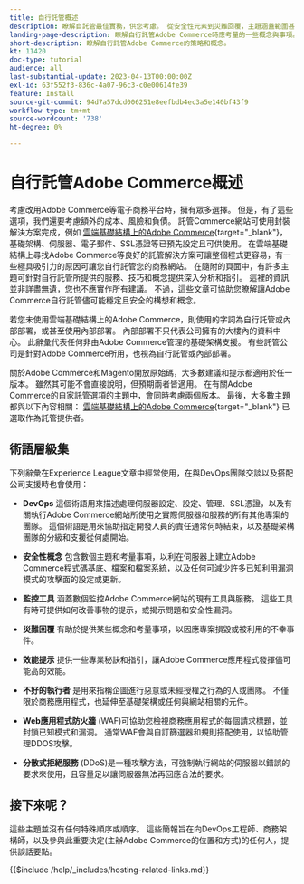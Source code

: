 ```yaml
---
title: 自行託管概述
description: 瞭解自託管最佳實務，供您考慮。 從安全性元素到災難回覆，主題涵蓋範圍甚廣。 這些主題旨在協助已決定託管自身Adobe Commerce版本的公司。 呈現的專案並非全包容，但應提供各種良好的概念，以推廣安全、穩定且可復原的網站。
landing-page-description: 瞭解自行託管Adobe Commerce時應考量的一些概念與事項。
short-description: 瞭解自行託管Adobe Commerce的策略和概念。
kt: 11420
doc-type: tutorial
audience: all
last-substantial-update: 2023-04-13T00:00:00Z
exl-id: 63f552f3-836c-4a07-96c3-c0e00614fe39
feature: Install
source-git-commit: 94d7a57dcd006251e8eefbdb4ec3a5e140bf43f9
workflow-type: tm+mt
source-wordcount: '738'
ht-degree: 0%

---
```


# 自行託管Adobe Commerce概述

考慮改用Adobe Commerce等電子商務平台時，擁有眾多選擇。 但是，有了這些選項，我們還要考慮額外的成本、風險和負債。 託管Commerce網站可使用封裝解決方案完成，例如 [雲端基礎結構上的Adobe Commerce](https://experienceleague.adobe.com/docs/commerce-learn/tutorials/getting-started/cloud/1-overview.html){target="_blank"}，基礎架構、伺服器、電子郵件、SSL憑證等已預先設定且可供使用。 在雲端基礎結構上尋找Adobe Commerce等良好的託管解決方案可讓整個程式更容易，有一些極具吸引力的原因可讓您自行託管您的商務網站。 在隨附的頁面中，有許多主題可針對自行託管所提供的服務、技巧和概念提供深入分析和指引。 這裡的資訊並非詳盡無遺，您也不應實作所有建議。 不過，這些文章可協助您瞭解讓Adobe Commerce自行託管儘可能穩定且安全的構想和概念。

若您未使用雲端基礎結構上的Adobe Commerce，則使用的字詞為自行託管或內部部署，或甚至使用內部部署。 內部部署不只代表公司擁有的大樓內的資料中心。 此辭彙代表任何非由Adobe Commerce管理的基礎架構支援。 有些託管公司是針對Adobe Commerce所用，也視為自行託管或內部部署。

關於Adobe Commerce和Magento開放原始碼，大多數建議和提示都適用於任一版本。 雖然其可能不會直接說明，但預期兩者皆適用。 在有關Adobe Commerce的自家託管選項的主題中，會同時考慮兩個版本。 最後，大多數主題都與以下內容相關： [雲端基礎結構上的Adobe Commerce](https://experienceleague.adobe.com/docs/commerce-learn/tutorials/getting-started/cloud/1-overview.html){target="_blank"} 已選取作為託管提供者。

## 術語層級集

下列辭彙在Experience League文章中經常使用，在與DevOps團隊交談以及搭配公司支援時也會使用：

* **DevOps** 這個術語用來描述處理伺服器設定、設定、管理、SSL憑證，以及有關執行Adobe Commerce網站所使用之實際伺服器和服務的所有其他專案的團隊。 這個術語是用來協助指定開發人員的責任通常何時結束，以及基礎架構團隊的分級和支援從何處開始。

* **安全性概念** 包含數個主題和考量事項，以利在伺服器上建立Adobe Commerce程式碼基底、檔案和檔案系統，以及任何可減少許多已知利用漏洞模式的攻擊面的設定或更新。

* **監控工具** 涵蓋數個監控Adobe Commerce網站的現有工具與服務。 這些工具有時可提供如何改善事物的提示，或揭示問題和安全性漏洞。

* **災難回覆** 有助於提供某些概念和考量事項，以因應專案損毀或被利用的不幸事件。

* **效能提示** 提供一些專業秘訣和指引，讓Adobe Commerce應用程式發揮儘可能高的效能。

* **不好的執行者** 是用來指稱企圖進行惡意或未經授權之行為的人或團隊。 不僅限於商務應用程式，也延伸至基礎架構或任何與網站相關的元件。

* **Web應用程式防火牆** (WAF)可協助您檢視商務應用程式的每個請求標題，並封鎖已知模式和漏洞。 通常WAF會與自訂篩選器和規則搭配使用，以協助管理DDOS攻擊。

* **分散式拒絕服務** (DDoS)是一種攻擊方法，可強制執行網站的伺服器以錯誤的要求來使用，且容量足以讓伺服器無法再回應合法的要求。

## 接下來呢？

這些主題並沒有任何特殊順序或順序。 這些簡報旨在向DevOps工程師、商務架構師，以及參與此重要決定(主辦Adobe Commerce的位置和方式)的任何人，提供談話要點。

{{$include /help/_includes/hosting-related-links.md}}
